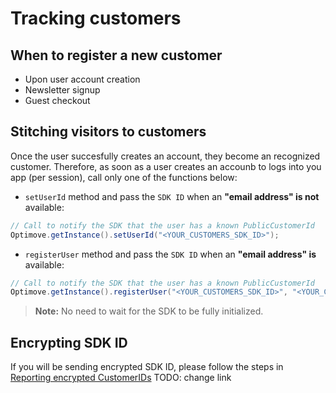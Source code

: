 # Tracking customers

## When to register a new customer
- Upon user account creation
- Newsletter signup
- Guest checkout

## Stitching visitors to customers
Once the user succesfully creates an account, they become an recognized customer. 
Therefore, as soon as a user creates an accounb to logs into you app (per session), call only one of the functions below:

- `setUserId` method and pass the `SDK ID` when an **"email address" is not** available:
```groovy
// Call to notify the SDK that the user has a known PublicCustomerId
Optimove.getInstance().setUserId("<YOUR_CUSTOMERS_SDK_ID>");
```

- `registerUser` method and pass the `SDK ID` when an **"email address" is** available:
```groovy
// Call to notify the SDK that the user has a known PublicCustomerId
Optimove.getInstance().registerUser("<YOUR_CUSTOMERS_SDK_ID>", "<YOUR_CUSTOMERS_EMAIL_ADDRESS>");
```

> **Note:** No need to wait for the SDK to be fully initialized.

## Encrypting SDK ID
If you will be sending encrypted SDK ID, please follow the steps in [Reporting encrypted CustomerIDs](https://github.com/optimove-tech/Reporting-Encrypted-CustomerID)
TODO: change link

